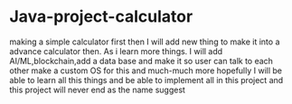 # Java-project-calculator
making a simple calculator first then I will add new thing to make it into a advance calculator then. As i learn more things. I will add AI/ML,blockchain,add a data base and make it so user can talk to each other make a custom  OS for this and much-much more hopefully I will be able to learn all this things and be able to implement all in this project and this project will never end as the name suggest
